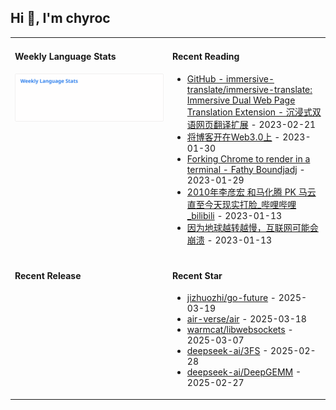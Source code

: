 ## Hi 👋, I'm chyroc

<table width="960px">
<tr>
<td valign="top" width="50%">

#### Weekly Language Stats

![](./images/wakatime_weekly_language_stats.svg)
</td>
<td valign="top" width="50%">

#### Recent Reading

* <a href='https://github.com/immersive-translate/immersive-translate' target='_black'>GitHub - immersive-translate/immersive-translate: Immersive Dual Web Page Translation Extension - 沉浸式双语网页翻译扩展</a> - 2023-02-21
* <a href='https://outti.me/6FE23FD0-22F4-4BDE-9F2B-72C0E5180C2C/' target='_black'>将博客开在Web3.0上</a> - 2023-01-30
* <a href='https://fathy.fr/carbonyl' target='_black'>Forking Chrome to render in a terminal - Fathy Boundjadj</a> - 2023-01-29
* <a href='https://www.bilibili.com/video/BV1dz411B7xk/' target='_black'>2010年李彦宏 和马化腾  PK  马云   直至今天现实打脸_哔哩哔哩_bilibili</a> - 2023-01-13
* <a href='https://mp.weixin.qq.com/s/nT0AGtxqCNGR_jwRp_Y63g' target='_black'>因为地球越转越慢，互联网可能会崩溃</a> - 2023-01-13

</td>
</tr>
<tr>
<td valign="top" width="50%">

#### Recent Release


</td>
<td valign="top" width="50%">

#### Recent Star

* <a href='https://github.com/jizhuozhi/go-future' target='_black'>jizhuozhi/go-future</a> - 2025-03-19
* <a href='https://github.com/air-verse/air' target='_black'>air-verse/air</a> - 2025-03-18
* <a href='https://github.com/warmcat/libwebsockets' target='_black'>warmcat/libwebsockets</a> - 2025-03-07
* <a href='https://github.com/deepseek-ai/3FS' target='_black'>deepseek-ai/3FS</a> - 2025-02-28
* <a href='https://github.com/deepseek-ai/DeepGEMM' target='_black'>deepseek-ai/DeepGEMM</a> - 2025-02-27

</td>
</tr>
</table>

